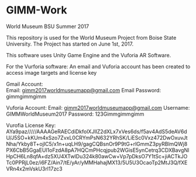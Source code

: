 # GIMM-Work
World Museum BSU Summer 2017

This repository is used for the World Museum Project from Boise State University. 
The Project has started on June 1st, 2017.


This software uses Unity Game Engine and the Vuforia AR Software. 

For the Vurforia software: 
An email and Vuforia account has been created to access image targets and license key

Gmail Account: </br>
Email: gimm2017worldmuseumapp@gmail.com
Email Password: gimmgimmgimm

Vuforia Account: 
Email: gimm2017worldmuseumapp@gmail.com
Username: GIMMWorldMuseum2017
Password: 123Gimmgimmgimm

Vurofia License Key: 
AYa9paz/////AAAAGeRAECdiDkfolXJlIZ2dXLx7xVes6ds/f5av4AdS5deAV6dU/J5SO+kKUm4xSzo7ZvxL0CRYmPsN632YRhSK/LiESc0Vxz472DwOxuvJtNha/Ykby8T+ojIC5/x1n+uqLH9/gagCQBsnOr9P9tG+rlGmmZ3pyRBlmQWj8PX6CbB5GgaEUl1oFzdA8pA7HQCmPHcqjpub2WGisE5ynCetrq3CDXBavgNlHpCH6Ln8qfA+dz5XU4XTwIDu324k80awCw+Vp7pDksO7Y1tSc+jiACTkJOTc0PPRjL0ez/i6FZ/Ain7/tE/yAr/yMMHahajMX13/5U5U3OcaoTp2MtJ3Q/fXEVRn4x2mVskU3rl17zc3
